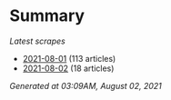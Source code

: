 # Summary
*Latest scrapes*
* [2021-08-01](https://github.com/nuuuwan/news_lk/blob/data/news_lk.2021-08-01.json) (113 articles)
* [2021-08-02](https://github.com/nuuuwan/news_lk/blob/data/news_lk.2021-08-02.json) (18 articles)

*Generated at 03:09AM, August 02, 2021*
